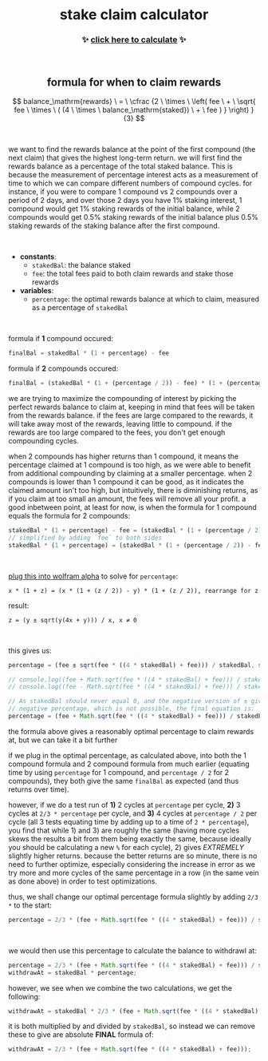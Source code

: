 <h1 align="center">
  stake claim calculator
</h1>



<h3 align="center">
  ✨ <a href="https://nogira.github.io/stake-claim-calculator/">click here to calculate</a> ✨
</h3>

<br>

<h2 align="center">
  formula for when to claim rewards
</h2>

$$
balance_\mathrm{rewards} \ = 
  \ \cfrac
    {2 \ \times \ \left(
      fee \ + 
        \ \sqrt{
          fee \ \times \ ( (4 \ \times \ balance_\mathrm{staked}) \ + \ fee ) 
        } 
    \right) }
    {3}
$$

<br>

<p>
  we want to find the rewards balance at the point of the first compound (the next claim) that gives the highest long-term return. we will first find the rewards balance as a percentage of the total staked balance. This is because the measurement of percentage interest acts as a measurement of time to which we can compare different numbers of compound cycles. for instance, if you were to compare 1 compound vs 2 compounds over a period of 2 days, and over those 2 days you have 1% staking interest, 1 compound would get 1% staking rewards of the initial balance, while 2 compounds would get 0.5% staking rewards of the initial balance plus 0.5% staking rewards of the staking balance after the first compound.
</p>
<br>

- **constants**:
  - `stakedBal`:  the balance staked
  - `fee`: the total fees paid to both claim rewards and stake those rewards
- **variables**:
  - `percentage`: the optimal rewards balance at which to claim, measured as a percentage of `stakedBal`
<br>

formula if **1** compound occured:
```js
finalBal = stakedBal * (1 + percentage) - fee
```
formula if **2** compounds occured:
```js
finalBal = (stakedBal * (1 + (percentage / 2)) - fee) * (1 + (percentage / 2)) - fee
```

<p>
  we are trying to maximize the compounding of interest by picking the perfect rewards balance to claim at, keeping in mind that fees will be taken from the rewards balance. if the fees are large compared to the rewards, it will take away most of the rewards, leaving little to compound. if the rewards are too large compared to the fees, you don't get enough compounding cycles.

  when 2 compounds has higher returns than 1 compound, it means the percentage claimed at 1 compound is too high, as we were able to benefit from additional compounding by claiming at a smaller percentage. when 2 compounds is lower than 1 compound it can be good, as it indicates the claimed amount isn't too high, but intuitively, there is diminishing returns, as if you claim at too small an amount, the fees will remove all your profit. a good inbetween point, at least for now, is when the formula for 1 compound equals the formula for 2 compounds:
</p>

```js
stakedBal * (1 + percentage) - fee = (stakedBal * (1 + (percentage / 2)) - fee) * (1 + (percentage / 2)) - fee
// simplified by adding `fee` to both sides
stakedBal * (1 + percentage) = (stakedBal * (1 + (percentage / 2)) - fee) * (1 + (percentage / 2))
```

<br>

<a href="https://www.wolframalpha.com/input?i=x+*+%281+%2B+z%29+%3D+%28x+*+%281+%2B+%28z+%2F+2%29%29+-+y%29+*+%281+%2B+%28z+%2F+2%29%29%2C+rearrange+for+z">plug this into wolfram alpha</a> to solve for `percentage`:
```
x * (1 + z) = (x * (1 + (z / 2)) - y) * (1 + (z / 2)), rearrange for z
```
result:
```
z = (y ± sqrt(y(4x + y))) / x, x ≠ 0
```

<br>

this gives us:
```js
percentage = (fee ± sqrt(fee * ((4 * stakedBal) + fee))) / stakedBal, stakedBal ≠ 0

// console.log((fee + Math.sqrt(fee * ((4 * stakedBal) + fee))) / stakedBal)
// console.log((fee - Math.sqrt(fee * ((4 * stakedBal) + fee))) / stakedBal)

// As stakedBal should never equal 0, and the negative version of ± gives a
// negative percentage, which is not possible, the final equation is:
percentage = (fee + Math.sqrt(fee * ((4 * stakedBal) + fee))) / stakedBal
```

<p>
  the formula above gives a reasonably optimal percentage to claim rewards at, but we can take it a bit further

  if we plug in the optimal percentage, as calculated above, into both the 1 compound formula and 2 compound formula from much earlier (equating time by using `percentage` for 1 compound, and `percentage / 2` for 2 compounds), they both give the same `finalBal` as expected (and thus returns over time).
  
  however, if we do a test run of **1)** 2 cycles at `percentage` per cycle, **2)** 3 cycles at `2/3 * percentage` per cycle, and **3)** 4 cycles at `percentage / 2` per cycle (all 3 tests equating time by adding up to a time of `2 * percentage`), you find that while 1) and 3) are roughly the same (having more cycles skews the results a bit from them being exactly the same, because ideally you should be calculating a new `%` for each cycle), 2) gives _EXTREMELY_ slightly higher returns. because the better returns are so minute, there is no need to further optimize, especially considering the increase in error as we try more and more cycles of the same percentage in a row (in the same vein as done above) in order to test optimizations.
</p>


thus, we shall change our optimal percentage formula slightly by adding `2/3 *` to the start:
```js
percentage = 2/3 * (fee + Math.sqrt(fee * ((4 * stakedBal) + fee))) / stakedBal
```

<br>

we would then use this percentage to calculate the balance to withdrawl at:
```js
percentage = 2/3 * (fee + Math.sqrt(fee * ((4 * stakedBal) + fee))) / stakedBal;
withdrawAt = stakedBal * percentage;
```

however, we see when we combine the two calculations, we get the following:
```js
withdrawAt = stakedBal * 2/3 * (fee + Math.sqrt(fee * ((4 * stakedBal) + fee))) / stakedBal;
```

it is both multiplied by and divided by `stakedBal`, so instead we can remove these to give are absolute **FINAL** formula of:
```js
withdrawAt = 2/3 * (fee + Math.sqrt(fee * ((4 * stakedBal) + fee)));
```
